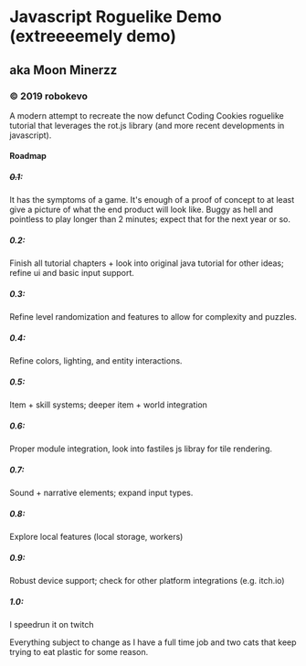 # Javascript Roguelike Demo (extreeeemely demo)
## aka Moon Minerzz
### © 2019 robokevo

A modern attempt to recreate the now defunct Coding Cookies roguelike tutorial that leverages the rot.js library (and more recent developments in javascript).

#### Roadmap

##### ~~0.1~~:

It has the symptoms of a game. It's enough of a proof of concept to at least give a picture of what the end product will look like. Buggy as hell and pointless to play longer than 2 minutes; expect that for the next year or so.

##### 0.2:

Finish all tutorial chapters + look into original java tutorial for other ideas; refine ui and basic input support.

##### 0.3:

Refine level randomization and features to allow for complexity and puzzles.

##### 0.4:

Refine colors, lighting, and entity interactions.

##### 0.5:

Item + skill systems; deeper item + world integration

##### 0.6:

Proper module integration, look into fastiles js libray for tile rendering.

##### 0.7:

Sound + narrative elements; expand input types.

##### 0.8:

Explore local features (local storage, workers)

##### 0.9:

Robust device support; check for other platform integrations (e.g. itch.io)

##### 1.0:

I speedrun it on twitch

Everything subject to change as I have a full time job and two cats that keep trying to eat plastic for some reason.